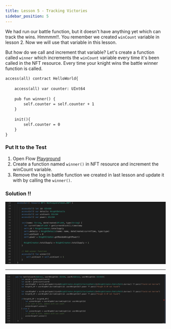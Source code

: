```yaml
---
title: Lesson 5 - Tracking Victories
sidebar_position: 5
---
```


We had run our battle function, but it doesn't have anything yet which can track the wins. Hmmmm!!.
You remember we created `winCount` variable in lesson 2. Now we will use that variable in this lesson.

But how do we call and increment that variable?
Let's create a function called `winner` which increments the `winCount` variable every time it's been called in the NFT resource. Every time your knight wins the battle winner function is called.

```cadence
access(all) contract HelloWorld{

    access(all) var counter: UInt64

    pub fun winner() {
        self.counter = self.counter + 1
    }

    init(){
        self.counter = 0
    }
}
```

### Put It to the Test

1. Open Flow [Playground](https://play.flow.com/)
2. Create a function named `winner()` in NFT resource and increment the winCount variable.
3. Remove the log in battle function we created in last lesson and update it with by calling the `winner()`.

### Solution !!

![Alt text](image-9.png)

---

![Alt text](image-10.png)
